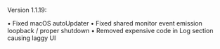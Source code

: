 Version 1.1.19:

• Fixed macOS autoUpdater
• Fixed shared monitor event emission loopback / proper shutdown
• Removed expensive code in Log section causing laggy UI
